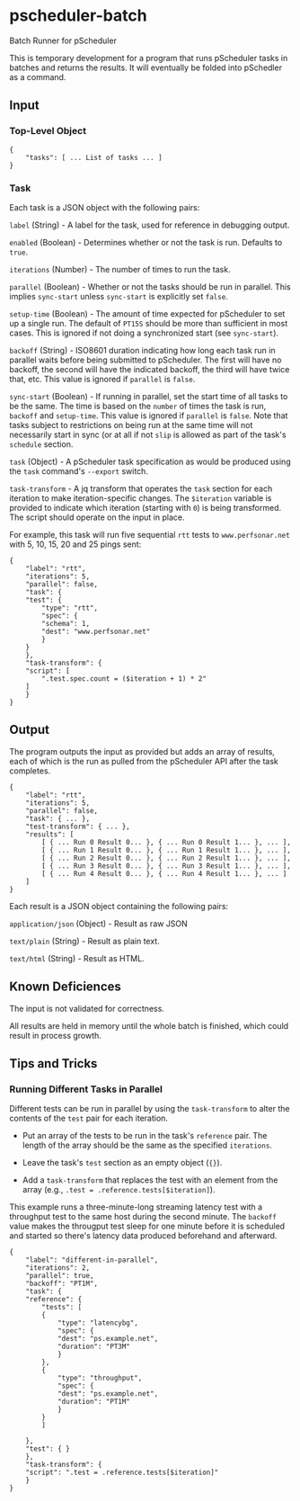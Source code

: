 # pscheduler-batch
Batch Runner for pScheduler

This is temporary development for a program that runs pScheduler tasks
in batches and returns the results.  It will eventually be folded into
pSchedler as a command.

## Input

### Top-Level Object

```
{
    "tasks": [ ... List of tasks ... ]
}
```

### Task

Each task is a JSON object with the following pairs:

`label` (String) - A label for the task, used for reference in debugging output.

`enabled` (Boolean) - Determines whether or not the task is run.  Defaults to `true`.

`iterations` (Number) - The number of times to run the task.

`parallel` (Boolean) - Whether or not the tasks should be run in
parallel.  This implies `sync-start` unless `sync-start` is explicitly
set `false`.

`setup-time` (Boolean) - The amount of time expected for pScheduler to
set up a single run.  The default of `PT15S` should be more than
sufficient in most cases.  This is ignored if not doing a synchronized
start (see `sync-start`).

`backoff` (String) - ISO8601 duration indicating how long each task
run in parallel waits before being submitted to pScheduler.  The first
will have no backoff, the second will have the indicated backoff, the
third will have twice that, etc.  This value is ignored if `parallel`
is `false`.

`sync-start` (Boolean) - If running in parallel, set the start time of
all tasks to be the same.  The time is based on the `number` of times
the task is run, `backoff` and `setup-time`.  This value is ignored if
`parallel` is `false`.  Note that tasks subject to restrictions on
being run at the same time will not necessarily start in sync (or at
all if not `slip` is allowed as part of the task's `schedule` section.

`task` (Object) - A pScheduler task specification as would be produced
using the `task` command's `--export` switch.

`task-transform` - A jq transform that operates the `task` section for
each iteration to make iteration-specific changes.  The `$iteration`
variable is provided to indicate which iteration (starting with `0`)
is being transformed.  The script should operate on the input in
place.


For example, this task will run five sequential `rtt` tests to
`www.perfsonar.net` with 5, 10, 15, 20 and 25 pings sent:

```
{
    "label": "rtt",
    "iterations": 5,
    "parallel": false,
    "task": {
	"test": {
	    "type": "rtt",
	    "spec": {
		"schema": 1,
		"dest": "www.perfsonar.net"
	    }
	}
    },
    "task-transform": {
	"script": [
	    ".test.spec.count = ($iteration + 1) * 2"
	]
    }
}
```

## Output

The program outputs the input as provided but adds an array of
results, each of which is the run as pulled from the pScheduler API
after the task completes.

```
{
    "label": "rtt",
    "iterations": 5,
    "parallel": false,
    "task": { ... },
    "test-transform": { ... },
    "results": [
        [ { ... Run 0 Result 0... }, { ... Run 0 Result 1... }, ... ],
        [ { ... Run 1 Result 0... }, { ... Run 1 Result 1... }, ... ],
        [ { ... Run 2 Result 0... }, { ... Run 2 Result 1... }, ... ],
        [ { ... Run 3 Result 0... }, { ... Run 3 Result 1... }, ... ],
        [ { ... Run 4 Result 0... }, { ... Run 4 Result 1... }, ... ]
    ]
}
```

Each result is a JSON object containing the following pairs:

`application/json` (Object) - Result as raw JSON

`text/plain` (String) - Result as plain text.

`text/html` (String) - Result as HTML.


## Known Deficiences

The input is not validated for correctness.

All results are held in memory until the whole batch is finished,
which could result in process growth.


## Tips and Tricks

### Running Different Tasks in Parallel

Different tests can be run in parallel by using the `task-transform`
to alter the contents of the `test` pair for each iteration.

 * Put an array of the tests to be run in the task's `reference` pair.
   The length of the array should be the same as the specified
   `iterations`.

 * Leave the task's `test` section as an empty object (`{}`).

 * Add a `task-transform` that replaces the test with an element from
   the array (e.g., `.test = .reference.tests[$iteration]`).


This example runs a three-minute-long streaming latency test with a
throughput test to the same host during the second minute.  The
`backoff` value makes the througput test sleep for one minute before
it is scheduled and started so there's latency data produced
beforehand and afterward.

```
{
    "label": "different-in-parallel",
    "iterations": 2,
    "parallel": true,
    "backoff": "PT1M",
    "task": {
	"reference": {
	    "tests": [
		{
		    "type": "latencybg",
		    "spec": {
			"dest": "ps.example.net",
			"duration": "PT3M"
		    }
		},
		{
		    "type": "throughput",
		    "spec": {
			"dest": "ps.example.net",
			"duration": "PT1M"
		    }
		}
	    ]

	},
	"test": { }
    },
    "task-transform": {
	"script": ".test = .reference.tests[$iteration]"
    }
}
```
